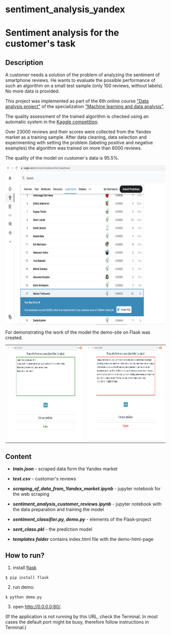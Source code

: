 # sentiment_analysis_yandex

# Sentiment analysis for the customer's task

## Description

A customer needs a solution of the problem of analyzing the sentiment of smartphone reviews. He wants to evaluate the possible performance of such an algorithm on a small test sample (only 100 reviews, without labels). No more data is provided.

This project was implemented as part of the 6th online course ["Data analysis project"](https://www.coursera.org/learn/data-analysis-project) of the specialization ["Machine learning and data analysis"](https://www.coursera.org/specializations/machine-learning-data-analysis).

The quality assessment of the trained algorithm is checked using an automatic system in the [Kaggle competition](https://www.kaggle.com/c/morecomplicatedsentiment).

Over 23000 reviews and their scores were collected from the Yandex market as a training sample. After data cleaning, data selection and experimenting with setting the problem (labeling positive and negative examples) the algorithm was trained on more than 6000 reviews.

The quality of the model on customer's data is 95.5%. 

<img align="center" width="700" height="500" src="/images/Leaderboard.png" />

For demonstrating the work of the model the demo-site on Flask was created.


<table><tr>
<td> <img align="center" width="600" height="300" src="/images/Screenshot1.png" /> </td>
<td> <img align="center" width="600" height="300" src="/images/Screenshot2.png" /> </td>
</tr></table>


## Content

- ***train.json*** - scraped data form the Yandex market

- ***test.csv*** - customer's reviews

- ***scraping_of_data_from_Yandex_market.ipynb*** - jupyter notebook for the web scraping

- ***sentiment_analysis_customer_reviews.ipynb*** - jupyter notebook with the data preparation and training the model

- ***sentiment_classifier.py, demo.py*** - elements of the Flask-project

- ***sent_class.pkl*** - the prediction model

- ***templates folder*** contains index.html file with the demo-html-page



## How to run?

1. install [flask](https://flask.palletsprojects.com/en/1.1.x/)
```
$ pip install flask
```
2. run demo: 
```
$ python demo.py
```
3. open http://0.0.0.0:80/.

(If the application is not running by this URL, check the Terminal.
In most cases the default port might be busy, therefore follow
instructions in Terminal.)
